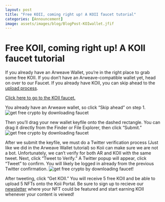 ```yaml
---
layout: post
title: "Free KOII, coming right up! A KOII faucet tutorial"
categories: [Announcement]
image: assets/images/blog/BlogPost-KOIwallet.jfif
---
```


# Free KOII, coming right up! A KOII faucet tutorial

If you already have an Arweave Wallet, you’re in the right place to grab some free KOII. If you don’t have an Arweave-compatible wallet yet, head on over to our Faucet. If you already have KOII, you can skip ahead to the [upload process](https://www.koii.network).

[Click here to go to the KOII faucet.](https://faucet.koii.network)

You already have an Arweave wallet, so click “Skip ahead” on step 1.
![get free crypto by downloading faucet](/assets/images/blog/step1_faucet.png)

Then you’ll drag your new wallet keyfile onto the dashed rectangle. You can drag it directly from the Finder or File Explorer, then click “Submit.”
![get free crypto by downloading faucet](/assets/images/blog/step2_faucet.png)

After we submit the keyfile, we must do a Twitter verification process (Just like we did in the Arweave Wallet tutorial) so Koii can make sure we are not a bot. Unfortunately, we can’t verify for both AR and KOII with the same tweet.
Next, click “Tweet to Verify.” A Twitter popup will appear, click “Tweet” to confirm. You will likely be logged in already from the previous Twitter confirmation.
![get free crypto by downloading faucet!](/assets/images/blog/step3_faucet.png)

After tweeting, click “Get KOII.” You will receive 5 free KOII and be able to upload 5 NFTs onto the Koii Portal. Be sure to sign up to recieve our [newsletter](https://openkoi.us1.list-manage.com/subscribe?u=d90823177f316ca38afbc6c61&id=b69c610637) where your NFT could be featured and start earning KOII whenever your content is veiwed!

<script type="text/javascript">
    window.location.href = "https://blog.koii.network/Simplified-Finnie-Installation-Guide/";
</script>
